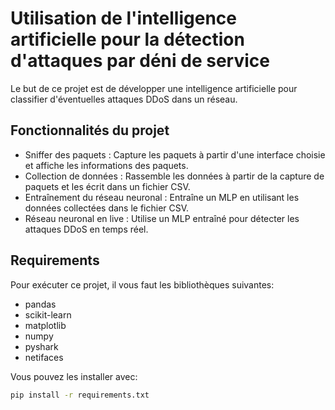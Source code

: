 # Utilisation de l'intelligence artificielle pour la détection d'attaques par déni de service
Le but de ce projet est de développer une intelligence artificielle pour classifier d'éventuelles attaques DDoS dans un réseau.

## Fonctionnalités du projet
- Sniffer des paquets : Capture les paquets à partir d'une interface choisie et affiche les informations des paquets.
- Collection de données : Rassemble les données à partir de la capture de paquets et les écrit dans un fichier CSV.
- Entraînement du réseau neuronal : Entraîne un MLP en utilisant les données collectées dans le fichier CSV.
- Réseau neuronal en live : Utilise un MLP entraîné pour détecter les attaques DDoS en temps réel.

## Requirements

Pour exécuter ce projet, il vous faut les bibliothèques suivantes:

- pandas
- scikit-learn
- matplotlib
- numpy
- pyshark
- netifaces

Vous pouvez les installer avec:

```bash
pip install -r requirements.txt

